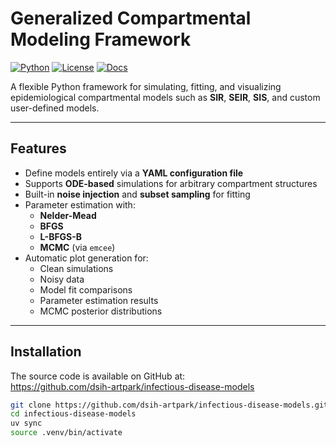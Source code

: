 # Generalized Compartmental Modeling Framework

[![Python](https://img.shields.io/badge/Python-3.11%2B-blue)](https://www.python.org/)
[![License](https://img.shields.io/badge/License-MIT-green)](LICENSE)
[![Docs](https://img.shields.io/badge/Docs-MkDocs%20Material-blueviolet)](https://dsih-artpark.github.io/infectious-disease-models/)

A flexible Python framework for simulating, fitting, and visualizing epidemiological compartmental models such as **SIR**, **SEIR**, **SIS**, and custom user-defined models.

---

## Features

- Define models entirely via a **YAML configuration file**
- Supports **ODE-based** simulations for arbitrary compartment structures
- Built-in **noise injection** and **subset sampling** for fitting
- Parameter estimation with:
  - **Nelder-Mead**
  - **BFGS**
  - **L-BFGS-B**
  - **MCMC** (via `emcee`)
- Automatic plot generation for:
  - Clean simulations
  - Noisy data
  - Model fit comparisons
  - Parameter estimation results
  - MCMC posterior distributions

---

## Installation

The source code is available on GitHub at:  
https://github.com/dsih-artpark/infectious-disease-models

```bash
git clone https://github.com/dsih-artpark/infectious-disease-models.git
cd infectious-disease-models
uv sync
source .venv/bin/activate
